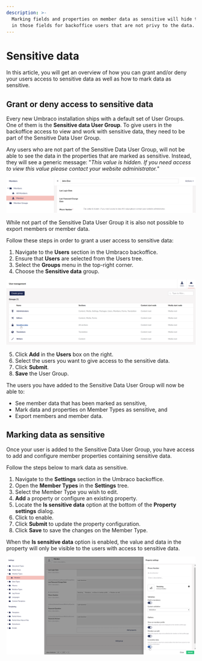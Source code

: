 ```yaml
---
description: >-
  Marking fields and properties on member data as sensitive will hide the data
  in those fields for backoffice users that are not privy to the data.
---
```


# Sensitive data

In this article, you will get an overview of how you can grant and/or deny your users access to sensitive data as well as how to mark data as sensitive.

## Grant or deny access to sensitive data

Every new Umbraco installation ships with a default set of User Groups. One of them is the **Sensitive data User Group**. To give users in the backoffice access to view and work with sensitive data, they need to be part of the Sensitive Data User Group.

Any users who are not part of the Sensitive Data User Group, will not be able to see the data in the properties that are marked as sensitive. Instead, they will see a generic message: "_This value is hidden. If you need access to view this value please contact your website administrator._"

![Sensitive data hidden](../../../../17/umbraco-cms/reference/security/images/sensitive-data-hidden-v8.png)

While not part of the Sensitive Data User Group it is also not possible to export members or member data.

Follow these steps in order to grant a user access to sensitive data:

1. Navigate to the **Users** section in the Umbraco backoffice.
2. Ensure that **Users** are selected from the Users tree.
3. Select the **Groups** menu in the top-right corner.
4. Choose the **Sensitive data** group.

![Sensitive data user group](../../../../17/umbraco-cms/reference/security/images/sensitive-data-user-group-v8.png)

5. Click **Add** in the **Users** box on the right.
6. Select the users you want to give access to the sensitive data.
7. Click **Submit**.
8. **Save** the User Group.

The users you have added to the Sensitive Data User Group will now be able to:

* See member data that has been marked as sensitive,
* Mark data and properties on Member Types as sensitive, and
* Export members and member data.

## Marking data as sensitive

Once your user is added to the Sensitive Data User Group, you have access to add and configure member properties containing sensitive data.

Follow the steps below to mark data as sensitive.

1. Navigate to the **Settings** section in the Umbraco backoffice.
2. Open the **Member Types** in the **Settings** tree.
3. Select the Member Type you wish to edit.
4. **Add** a property or configure an existing property.
5. Locate the **Is sensitive data** option at the bottom of the **Property settings** dialog.
6. Click to enable.
7. Click **Submit** to update the property configuration.
8. Click **Save** to save the changes on the Member Type.

When the **Is sensitive data** option is enabled, the value and data in the property will only be visible to the users with access to sensitive data.

![Update member type](../../../../17/umbraco-cms/reference/security/images/update-member-type-v8.png)
